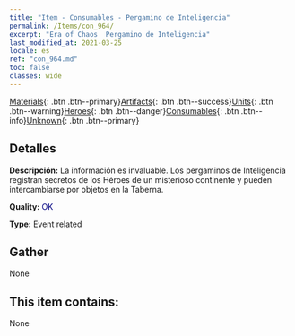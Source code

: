 ```yaml
---
title: "Item - Consumables - Pergamino de Inteligencia"
permalink: /Items/con_964/
excerpt: "Era of Chaos  Pergamino de Inteligencia"
last_modified_at: 2021-03-25
locale: es
ref: "con_964.md"
toc: false
classes: wide
---
```

 [Materials](/es/Items/){: .btn .btn--primary}[Artifacts](/es/Items/Artifacts/){: .btn .btn--success}[Units](/es/Items/Units/){: .btn .btn--warning}[Heroes](/es/Items/Heroes/){: .btn .btn--danger}[Consumables](/es/Items/Consumables/){: .btn .btn--info}[Unknown](/es/Items/Unknown/){: .btn .btn--primary}

## Detalles
 **Descripción:** La información es invaluable. Los pergaminos de Inteligencia registran secretos de los Héroes de un misterioso continente y pueden intercambiarse por objetos en la Taberna.

 **Quality:** <span style="color: #000080">OK</span>

 **Type:** Event related

## Gather

  None

## This item contains:

  None

